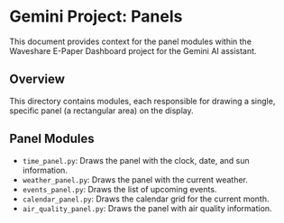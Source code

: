 
# Gemini Project: Panels

This document provides context for the panel modules within the Waveshare E-Paper Dashboard project for the Gemini AI assistant.

## Overview

This directory contains modules, each responsible for drawing a single, specific panel (a rectangular area) on the display.

## Panel Modules

-   `time_panel.py`: Draws the panel with the clock, date, and sun information.
-   `weather_panel.py`: Draws the panel with the current weather.
-   `events_panel.py`: Draws the list of upcoming events.
-   `calendar_panel.py`: Draws the calendar grid for the current month.
-   `air_quality_panel.py`: Draws the panel with air quality information.
